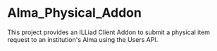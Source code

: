 # Alma_Physical_Addon
This project provides an ILLiad Client Addon to submit a physical item request to an institution's Alma using the Users API.
